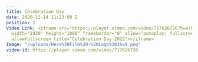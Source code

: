 ```yaml
---
title: Celebration Day
date: 2020-11-14 11:23:00 Z
position: 1
Video Link: <iframe src="https://player.vimeo.com/video/717626726?h=a7878c52f3&amp;badge=0&amp;autopause=0&amp;player_id=0&amp;app_id=58479"
  width="1920" height="1080" frameborder="0" allow="autoplay; fullscreen; picture-in-picture"
  allowfullscreen title="Celebration Day 2022"></iframe>
Image: "/uploads/Hero%20Film%20-%20Logo%2016x9.png"
video-id: https://player.vimeo.com/video/717626726
---
```


